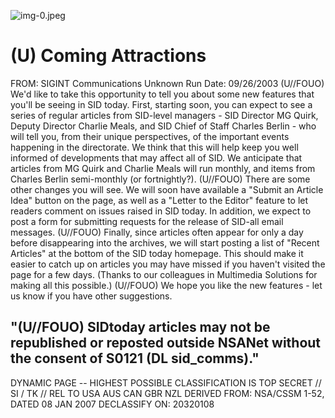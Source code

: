 ![img-0.jpeg](img-0.jpeg)

# (U) Coming Attractions 

FROM: SIGINT Communications
Unknown
Run Date: 09/26/2003
(U//FOUO) We'd like to take this opportunity to tell you about some new features that you'll be seeing in SID today. First, starting soon, you can expect to see a series of regular articles from SID-level managers - SID Director MG Quirk, Deputy Director Charlie Meals, and SID Chief of Staff Charles Berlin - who will tell you, from their unique perspectives, of the important events happening in the directorate. We think that this will help keep you well informed of developments that may affect all of SID. We anticipate that articles from MG Quirk and Charlie Meals will run monthly, and items from Charles Berlin semi-monthly (or fortnightly?).
(U//FOUO) There are some other changes you will see. We will soon have available a "Submit an Article Idea" button on the page, as well as a "Letter to the Editor" feature to let readers comment on issues raised in SID today. In addition, we expect to post a form for submitting requests for the release of SID-all email messages.
(U//FOUO) Finally, since articles often appear for only a day before disappearing into the archives, we will start posting a list of "Recent Articles" at the bottom of the SID today homepage. This should make it easier to catch up on articles you may have missed if you haven't visited the page for a few days. (Thanks to our colleagues in Multimedia Solutions for making all this possible.)
(U//FOUO) We hope you like the new features - let us know if you have other suggestions.

## "(U//FOUO) SIDtoday articles may not be republished or reposted outside NSANet without the consent of S0121 (DL sid_comms)."

DYNAMIC PAGE -- HIGHEST POSSIBLE CLASSIFICATION IS TOP SECRET // SI / TK // REL TO USA AUS CAN GBR NZL DERIVED FROM: NSA/CSSM 1-52, DATED 08 JAN 2007 DECLASSIFY ON: 20320108
